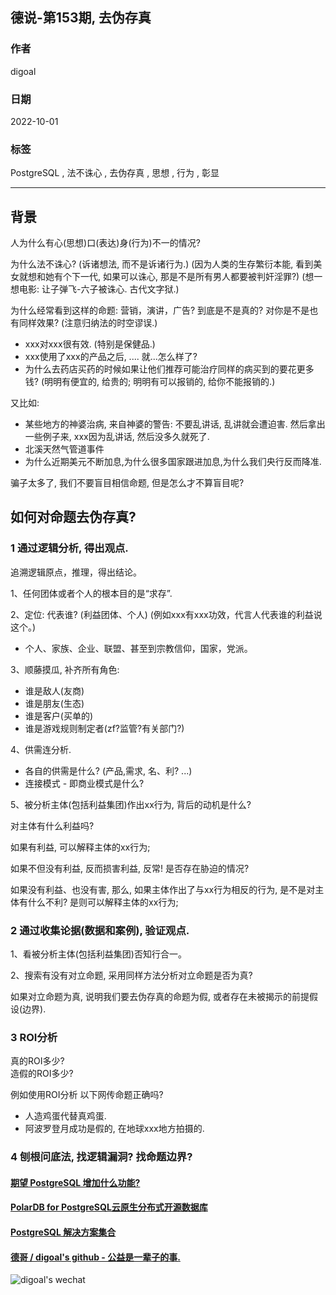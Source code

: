 ## 德说-第153期, 去伪存真    
                    
### 作者                    
digoal                    
                    
### 日期                    
2022-10-01                   
                    
### 标签                    
PostgreSQL , 法不诛心 , 去伪存真 , 思想 , 行为 , 彰显             
                    
----                    
                    
## 背景       
人为什么有心(思想)口(表达)身(行为)不一的情况?   
      
为什么法不诛心? (诉诸想法, 而不是诉诸行为.) (因为人类的生存繁衍本能, 看到美女就想和她有个下一代, 如果可以诛心, 那是不是所有男人都要被判奸淫罪?) (想一想电影: 让子弹飞-六子被诛心. 古代文字狱.)   
  
为什么经常看到这样的命题: 营销，演讲，广告? 到底是不是真的?  对你是不是也有同样效果? (注意归纳法的时空谬误.)     
- xxx对xxx很有效. (特别是保健品.)   
- xxx使用了xxx的产品之后, .... 就...怎么样了?    
- 为什么去药店买药的时候如果让他们推荐可能治疗同样的病买到的要花更多钱? (明明有便宜的, 给贵的; 明明有可以报销的, 给你不能报销的.)   
  
又比如:   
- 某些地方的神婆治病, 来自神婆的警告: 不要乱讲话, 乱讲就会遭迫害. 然后拿出一些例子来, xxx因为乱讲话, 然后没多久就死了.    
- 北溪天然气管道事件
- 为什么近期美元不断加息,为什么很多国家跟进加息,为什么我们央行反而降准.
  
骗子太多了, 我们不要盲目相信命题, 但是怎么才不算盲目呢?    
  
## 如何对命题去伪存真?    
### 1 通过逻辑分析, 得出观点.   
追溯逻辑原点，推理，得出结论。   
  
1、任何团体或者个人的根本目的是“求存”.   
  
2、定位: 代表谁? (利益团体、个人)      (例如xxx有xxx功效，代言人代表谁的利益说这个。)  
- 个人、家族、企业、联盟、甚至到宗教信仰，国家，党派。  
  
3、顺藤摸瓜, 补齐所有角色:  
- 谁是敌人(友商)  
- 谁是朋友(生态)  
- 谁是客户(买单的)  
- 谁是游戏规则制定者(zf?监管?有关部门?)  
  
4、供需连分析.     
- 各自的供需是什么?  (产品,需求, 名、利? ...)  
- 连接模式 - 即商业模式是什么?    
  
5、被分析主体(包括利益集团)作出xx行为, 背后的动机是什么?  
  
对主体有什么利益吗?    
  
如果有利益, 可以解释主体的xx行为;   
  
如果不但没有利益, 反而损害利益, 反常! 是否存在胁迫的情况?   
  
如果没有利益、也没有害, 那么, 如果主体作出了与xx行为相反的行为, 是不是对主体有什么不利? 是则可以解释主体的xx行为;   
  
### 2 通过收集论据(数据和案例), 验证观点.    
1、看被分析主体(包括利益集团)否知行合一。  
  
2、搜索有没有对立命题, 采用同样方法分析对立命题是否为真?   
  
如果对立命题为真, 说明我们要去伪存真的命题为假, 或者存在未被揭示的前提假设(边界).    
  
### 3 ROI分析  
真的ROI多少?   
造假的ROI多少?   
  
例如使用ROI分析 以下网传命题正确吗?     
- 人造鸡蛋代替真鸡蛋.   
- 阿波罗登月成功是假的, 在地球xxx地方拍摄的.   
  
  
### 4 刨根问底法, 找逻辑漏洞? 找命题边界?     
  
  
#### [期望 PostgreSQL 增加什么功能?](https://github.com/digoal/blog/issues/76 "269ac3d1c492e938c0191101c7238216")
  
  
#### [PolarDB for PostgreSQL云原生分布式开源数据库](https://github.com/ApsaraDB/PolarDB-for-PostgreSQL "57258f76c37864c6e6d23383d05714ea")
  
  
#### [PostgreSQL 解决方案集合](https://yq.aliyun.com/topic/118 "40cff096e9ed7122c512b35d8561d9c8")
  
  
#### [德哥 / digoal's github - 公益是一辈子的事.](https://github.com/digoal/blog/blob/master/README.md "22709685feb7cab07d30f30387f0a9ae")
  
  
![digoal's wechat](../pic/digoal_weixin.jpg "f7ad92eeba24523fd47a6e1a0e691b59")
  
